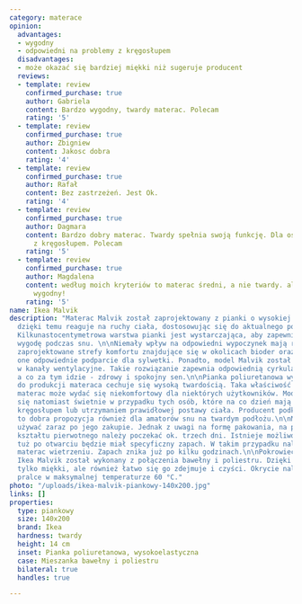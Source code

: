 ```yaml
---
category: materace
opinion:
  advantages:
  - wygodny
  - odpowiedni na problemy z kręgosłupem
  disadvantages:
  - może okazać się bardziej miękki niż sugeruje producent
  reviews:
  - template: review
    confirmed_purchase: true
    author: Gabriela
    content: Bardzo wygodny, twardy materac. Polecam
    rating: '5'
  - template: review
    confirmed_purchase: true
    author: Zbigniew
    content: Jakosc dobra
    rating: '4'
  - template: review
    confirmed_purchase: true
    author: Rafał
    content: Bez zastrzeżeń. Jest Ok.
    rating: '4'
  - template: review
    confirmed_purchase: true
    author: Dagmara
    content: Bardzo dobry materac. Twardy spełnia swoją funkcję. Dla osób z problemami
      z kręgosłupem. Polecam
    rating: '5'
  - template: review
    confirmed_purchase: true
    author: Magdalena
    content: według moich kryteriów to materac średni, a nie twardy. ale jest bardzo
      wygodny!
    rating: '5'
name: Ikea Malvik
description: "Materac Malvik został zaprojektowany z pianki o wysokiej elastyczności,
  dzięki temu reaguje na ruchy ciała, dostosowując się do aktualnego położenia użytkownika.
  Kilkunastocentymetrowa warstwa pianki jest wystarczająca, aby zapewnić komfort i
  wygodę podczas snu. \n\nNiemały wpływ na odpowiedni wypoczynek mają również specjalnie
  zaprojektowane strefy komfortu znajdujące się w okolicach bioder oraz ramion. Stanowią
  one odpowiednie podparcie dla sylwetki. Ponadto, model Malvik został wyposażony
  w kanały wentylacyjne. Takie rozwiązanie zapewnia odpowiednią cyrkulację powietrza,
  a co za tym idzie - zdrowy i spokojny sen.\n\nPianka poliuretanowa wykorzystana
  do produkcji materaca cechuje się wysoką twardością. Taka właściwość sprawia, że
  materac może wydać się niekomfortowy dla niektórych użytkowników. Model Malvik sprawdzi
  się natomiast świetnie w przypadku tych osób, które na co dzień mają problemy z
  kręgosłupem lub utrzymaniem prawidłowej postawy ciała. Producent podkreśla, że jest
  to dobra propozycja również dla amatorów snu na twardym podłożu.\n\nMateraca można
  używać zaraz po jego zakupie. Jednak z uwagi na formę pakowania, na pełne odzyskanie
  kształtu pierwotnego należy poczekać ok. trzech dni. Istnieje możliwość, że materac
  tuż po otwarciu będzie miał specyficzny zapach. W takim przypadku należy poddać
  materac wietrzeniu. Zapach znika już po kilku godzinach.\n\nPokrowiec w materacu
  Ikea Malvik został wykonany z połączenia bawełny i poliestru. Dzięki temu jest nie
  tylko miękki, ale również łatwo się go zdejmuje i czyści. Okrycie należy prać w
  pralce w maksymalnej temperaturze 60 °C."
photo: "/uploads/ikea-malvik-piankowy-140x200.jpg"
links: []
properties:
  type: piankowy
  size: 140x200
  brand: Ikea
  hardness: twardy
  height: 14 cm
  inset: Pianka poliuretanowa, wysokoelastyczna
  case: Mieszanka bawełny i poliestru
  bilateral: true
  handles: true

---
```

